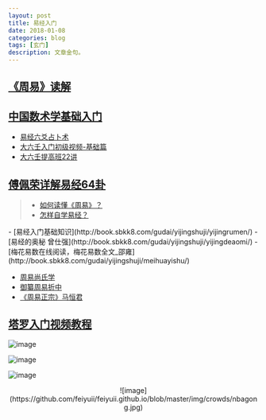 ```yaml
---
layout: post
title: 易经入门
date: 2018-01-08
categories: blog
tags: [玄门]
description: 文章金句。
---
```


## [《周易》读解](https://www.bilibili.com/video/av8525577/index_11.html#page=1)
## [中国数术学基础入门](https://www.bilibili.com/video/av15187264/)
  
  
- [易经六爻占卜术](https://www.bilibili.com/video/av11213909/)<br>
- [大六壬入门初级视频-基础篇](https://www.bilibili.com/video/av14732315/)<br>
- [大六壬提高班22讲](https://www.bilibili.com/video/av12182721/)


## [傅佩荣详解易经64卦](https://www.bilibili.com/video/av3569370/)

>- [如何读懂《周易》？](https://www.zhihu.com/question/20428195?sort=created)<br>
>- [怎样自学易经？](https://www.zhihu.com/question/19622720)<br>

<p>

</p>
- [易经入门基础知识](http://book.sbkk8.com/gudai/yijingshuji/yijingrumen/)
- [易经的奥秘 曾仕强](http://book.sbkk8.com/gudai/yijingshuji/yijingdeaomi/)
- [梅花易数在线阅读，梅花易数全文_邵雍](http://book.sbkk8.com/gudai/yijingshuji/meihuayishu/)

  
- [周易尚氏学](http://yuedu.163.com/source/5deab14e510b48d588ee7adb214d0984_4)
- [御纂周易折中](http://yuedu.163.com/source/68ef95c46f4d4961a0634f7353f2b545_4)
- [《周易正宗》马恒君](https://zhidao.baidu.com/share/19aa889aa5d5ed27824fc484bfa9ff8c.html)



## [塔罗入门视频教程](https://space.bilibili.com/2847721#/channel/detail?cid=6596)


![image](https://github.com/feiyuii/feiyuii.github.io/blob/master/img/crowds/houtianbagua.jpg?raw=true)

![image](https://github.com/feiyuii/feiyuii.github.io/blob/master/img/crowds/12bigua.jpg?raw=true)

![image](https://github.com/feiyuii/feiyuii.github.io/blob/master/img/crowds/liushisigua.jpg)

<center>![image](https://github.com/feiyuii/feiyuii.github.io/blob/master/img/crowds/nbagong.jpg)
</center>
